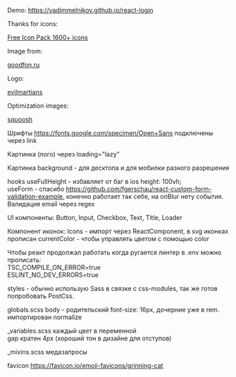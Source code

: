 Demo: https://vadimmelnikov.github.io/react-login

Thanks for icons:

[Free Icon Pack 1600+ icons](https://www.figma.com/community/file/886554014393250663)

Image from:

[goodfon.ru](https://www.goodfon.ru/wallpaper/tuman-oblaka-neboskreb.html)

Logo:

[evilmartians](https://evilmartians.com/)

Optimization images:

[squoosh](https://squoosh.app/)


Шрифты https://fonts.google.com/specimen/Open+Sans подключены через link

Картинка (лого) через loading="lazy"

Картинка background - для десктопа и для мобилки разного разрешения

hooks
  useFullHeight - избавляет от баг в ios height: 100vh; 
  <br>
  useForm - спасибо https://github.com/fgerschau/react-custom-form-validation-example, конечно работает так себе, на onBlur нету события. Валидация email через regex

UI компоненты: Button, Input, Checkbox, Text, Title, Loader

Компонент иконок: Icons - импорт через ReactComponent, в svg иконках прописан currentColor - чтобы управлять цветом с помощью color

Чтобы реакт продолжал работать когда ругается линтер в .env можно прописать:
<br>
TSC_COMPILE_ON_ERROR=true
<br>
ESLINT_NO_DEV_ERRORS=true


styles - обычно использую Sass в связке с css-modules, так же готов попробовать PostCss.

globals.scss 
  body - родительский font-size: 16px, дочерние уже в rem.
  <br>
  импортирован normalize

_variables.scss
  каждый цвет в переменной
  <br>
  gap кратен 4px (хороший тон в дизайне для отступов)

_mixins.scss медазапросы 

favicon https://favicon.io/emoji-favicons/grinning-cat